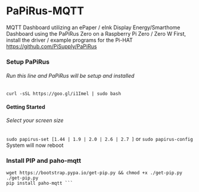 # PaPiRus-MQTT
MQTT Dashboard utilizing an ePaper / eInk Display
Energy/Smarthome Dashboard using the PaPiRus Zero on a Raspberry Pi Zero / Zero W
First, install the driver / example programs for the Pi-HAT
https://github.com/PiSupply/PaPiRus

### Setup PaPiRus
###### Run this line and PaPiRus will be setup and installed
```curl -sSL https://goo.gl/i1Imel | sudo bash```
#### Getting Started
###### Select your screen size
```sudo papirus-set [1.44 | 1.9 | 2.0 | 2.6 | 2.7 ]```
or
```sudo papirus-config```
System will now reboot

### Install PIP and paho-mqtt

``` cd /tmp
wget https://bootstrap.pypa.io/get-pip.py && chmod +x ./get-pip.py
./get-pip.py
pip install paho-mqtt ```
